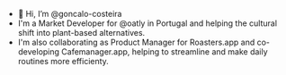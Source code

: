 - 🚀 Hi, I’m @goncalo-costeira
- I'm a Market Developer for @oatly in Portugal and helping the cultural shift into plant-based alternatives.
- I'm also collaborating as Product Manager for Roasters.app and co-developing Cafemanager.app, helping to streamline and make daily routines more efficienty.

<!---
goncalo-costeira/goncalo-costeira is a ✨ special ✨ repository because its `README.md` (this file) appears on your GitHub profile.
You can click the Preview link to take a look at your changes.
--->

